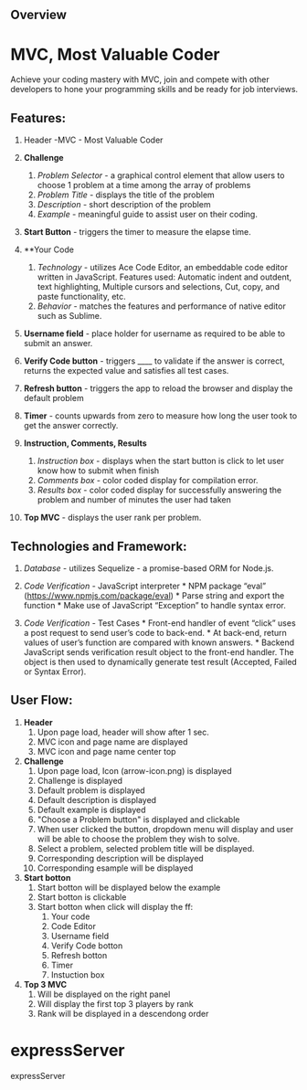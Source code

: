 ## Overview

# MVC, Most Valuable Coder

Achieve your coding mastery with MVC, join and compete with other developers to hone your programming skills and be ready for job interviews.

##  Features:

1. Header -MVC - Most Valuable Coder

1. **Challenge**
	1. _Problem Selector_ - a graphical control element that allow users to choose 1 problem at a time among the array of problems
	1. _Problem Title_ - displays the title of the problem
	1. _Description_ - short description of the problem
	1. _Example_ - meaningful guide to assist user on their coding.

1. **Start Button** - triggers the timer to measure the elapse time.

1. **Your Code
	1. _Technology_ - utilizes Ace Code Editor, an embeddable code editor written in JavaScript.  Features used: Automatic indent and outdent, text highlighting, Multiple cursors and selections, Cut, copy, and paste functionality, etc.
	1. _Behavior_ - matches the features and performance of native editor such as Sublime.

1. **Username field** - place holder for username as required to be able to submit an answer.
1. **Verify Code button** - triggers ____ to validate if the answer is correct, returns the expected value and satisfies all test cases.
1. **Refresh button** - triggers the app to reload the browser and display the default problem
1. **Timer** - counts upwards from zero to measure how long the user took to get the answer correctly.
1. **Instruction, Comments, Results**
	1. _Instruction box_ - displays when the start button is click to let user know how to submit when finish
	1. _Comments box_ - color coded display for compilation error.
	1. _Results box_ - color coded display for successfully answering the problem and number of minutes the user had taken
1. **Top MVC** - displays the user rank per problem.



##  Technologies and Framework:
1. _Database_ - utilizes Sequelize - a promise-based ORM for Node.js.



1. _Code Verification_ - JavaScript interpreter
		* NPM package “eval” (https://www.npmjs.com/package/eval) 
		* Parse string and export the function
		* Make use of JavaScript “Exception” to handle syntax error.

1. _Code Verification_ - Test Cases
		* Front-end handler of event “click” uses a post request to send user’s code to back-end.
		* At back-end, return values of user’s function are compared with known answers.
		* Backend JavaScript sends verification result object to the front-end handler. The object is then used to dynamically generate test result (Accepted, Failed or Syntax Error).



##  User Flow:
1. **Header**
	1. Upon page load, header will show after 1 sec.
	2. MVC icon and page name are displayed
	3. MVC icon and page name center top
1. **Challenge**
	1. Upon page load, Icon (arrow-icon.png) is displayed 
	2. Challenge is displayed
	3. Default problem is displayed
	4. Default description is displayed
	5. Default example is displayed
	6. "Choose a Problem button" is displayed and clickable
	7. When user clicked the button, dropdown menu will display and user will be able to choose the problem they wish to solve.
	8. Select a problem, selected problem title will be displayed.
	9. Corresponding description will be displayed
	10. Corresponding esample will be displayed
1. **Start botton**
	1. Start botton will be displayed below the example 
	2. Start botton is clickable
	3. Start botton when click will display the ff:
		1. Your code 
		1. Code Editor
		1. Username field
		1. Verify Code botton
		1. Refresh botton
		1. Timer
		1. Instuction box
1. **Top 3 MVC** 
	1. Will be displayed on the right panel
	2. Will display the first top 3 players by rank
	3. Rank will be displayed in a descendong order
















# expressServer
expressServer
